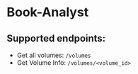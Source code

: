 # Book-Analyst

## Supported endpoints:

* Get all volumes: ```/volumes```
* Get Volume Info: ```/volumes/<volume_id>```
